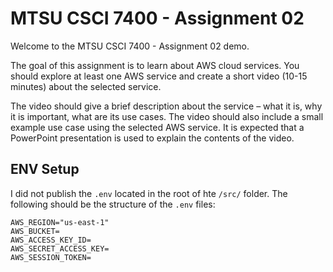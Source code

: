 # MTSU CSCI 7400 - Assignment 02

Welcome to the MTSU CSCI 7400 - Assignment 02 demo.

The goal of this assignment is to learn about AWS cloud services. You should explore at least one AWS service and create a short video (10-15 minutes) about the selected service.

The video should give a brief description about the service – what it is, why it is important, what are its use cases. The video should also include a small example use case using the selected AWS service. It is expected that a PowerPoint presentation is used to explain the contents of the video.

## ENV Setup

I did not publish the `.env` located in the root of hte `/src/` folder. The following should be the structure of the `.env` files:

```
AWS_REGION="us-east-1"
AWS_BUCKET=
AWS_ACCESS_KEY_ID=
AWS_SECRET_ACCESS_KEY=
AWS_SESSION_TOKEN=
```

